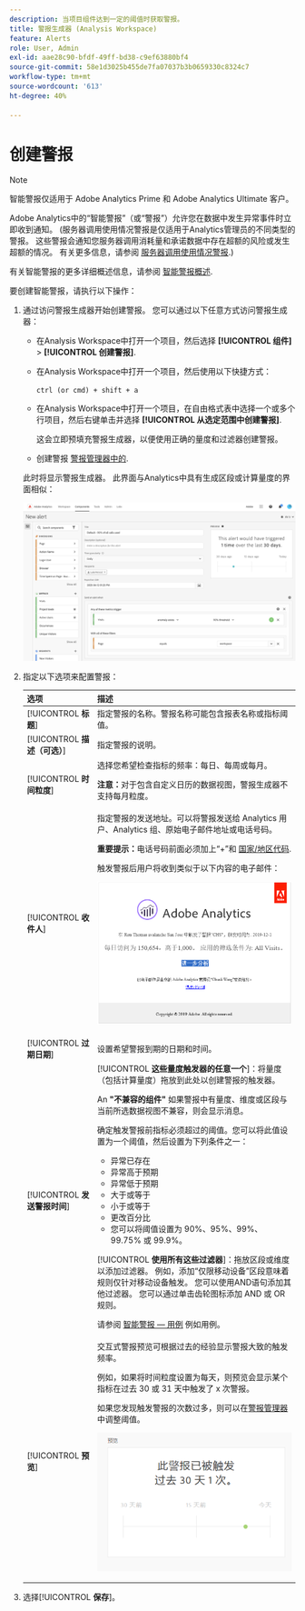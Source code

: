 ```yaml
---
description: 当项目组件达到一定的阈值时获取警报。
title: 警报生成器 (Analysis Workspace)
feature: Alerts
role: User, Admin
exl-id: aae28c90-bfdf-49ff-bd38-c9ef63880bf4
source-git-commit: 58e1d3025b455de7fa07037b3b0659330c8324c7
workflow-type: tm+mt
source-wordcount: '613'
ht-degree: 40%

---
```


# 创建警报

>[!NOTE]
>
>智能警报仅适用于 Adobe Analytics Prime 和 Adobe Analytics Ultimate 客户。

Adobe Analytics中的“智能警报”（或“警报”）允许您在数据中发生异常事件时立即收到通知。 (服务器调用使用情况警报是仅适用于Analytics管理员的不同类型的警报。 这些警报会通知您服务器调用消耗量和承诺数据中存在超额的风险或发生超额的情况。 有关更多信息，请参阅 [服务器调用使用情况警报](/help/admin/admin/c-server-call-usage/scu-alerts.md).)

有关智能警报的更多详细概述信息，请参阅 [智能警报概述](/help/analyze/analysis-workspace/c-intelligent-alerts/intellligent-alerts.md).

要创建智能警报，请执行以下操作：

1. 通过访问警报生成器开始创建警报。 您可以通过以下任意方式访问警报生成器：

   * 在Analysis Workspace中打开一个项目，然后选择 **[!UICONTROL 组件]** > **[!UICONTROL 创建警报]**.
   * 在Analysis Workspace中打开一个项目，然后使用以下快捷方式：

     `ctrl (or cmd) + shift + a`
   * 在Analysis Workspace中打开一个项目，在自由格式表中选择一个或多个行项目，然后右键单击并选择 **[!UICONTROL 从选定范围中创建警报]**.

     这会立即预填充警报生成器，以便使用正确的量度和过滤器创建警报。
   * 创建警报 [警报管理器中的](/help/analyze/analysis-workspace/c-intelligent-alerts/alert-manager.md#create-alerts).

   此时将显示警报生成器。 此界面与Analytics中具有生成区段或计算量度的界面相似：

   ![](assets/alert-builder.png)

1. 指定以下选项来配置警报：

   | 选项 | 描述 |
   |---------|----------|
   | [!UICONTROL **标题**] | 指定警报的名称。警报名称可能包含报表名称或指标阈值。 |
   | [!UICONTROL **描述（可选）**] | 指定警报的说明。 |
   | [!UICONTROL **时间粒度**] | 选择您希望检查指标的频率：每日、每周或每月。<p><b>注意：</b>对于包含自定义日历的数据视图，警报生成器不支持每月粒度。<!--true?--></p> |
   | [!UICONTROL **收件人**] | 指定警报的发送地址。可以将警报发送给 Analytics 用户、Analytics 组、原始电子邮件地址或电话号码。<p><b>重要提示：</b>电话号码前面必须加上“+”和 [国家/地区代码](https://countrycode.org/).</p><p>触发警报后用户将收到类似于以下内容的电子邮件：</p><p>![](assets/alerts-email.PNG)</p> |
   | [!UICONTROL **过期日期**] | 设置希望警报到期的日期和时间。 |
   | [!UICONTROL **发送警报时间**] | [!UICONTROL **这些量度触发器的任意一个**]：将量度（包括计算量度）拖放到此处以创建警报的触发器。<p>An **&quot;不兼容的组件&quot;** 如果警报中有量度、维度或区段与当前所选数据视图不兼容，则会显示消息。</p><p>确定触发警报前指标必须超过的阈值。您可以将此值设置为一个阈值，然后设置为下列条件之一：</p><ul><li>异常已存在</li><li>异常高于预期</li><li>异常低于预期</li><li>大于或等于</li><li>小于或等于</li><li>更改百分比</li><li>您可以将阈值设置为 90%、95%、99%、99.75% 或 99.9%。</li></ul><p>[!UICONTROL **使用所有这些过滤器**]：拖放区段或维度以添加过滤器。 例如，添加“仅限移动设备”区段意味着规则仅针对移动设备触发。 您可以使用AND语句添加其他过滤器。 您可以通过单击齿轮图标添加 AND 或 OR 规则。</p><p>请参阅 [智能警报 — 用例](/help/analyze/analysis-workspace/c-intelligent-alerts/alerts-use-cases.md) 例如用例。</p> |
   | [!UICONTROL **预览**] | 交互式警报预览可根据过去的经验显示警报大致的触发频率。<p>例如，如果将时间粒度设置为每天，则预览会显示某个指标在过去 30 或 31 天中触发了 x 次警报。</p><p>如果您发现触发警报的次数过多，则可以在[警报管理器](/help/analyze/analysis-workspace/c-intelligent-alerts/alert-manager.md)中调整阈值。</p><p>![](assets/alert_preview.png)</p> |

1. 选择&#x200B;[!UICONTROL **保存**]。
